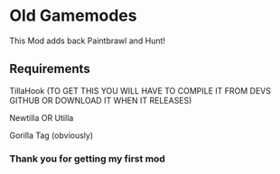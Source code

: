 # Old Gamemodes
 This Mod adds back Paintbrawl and Hunt!



## Requirements

TillaHook (TO GET THIS YOU WILL HAVE TO COMPILE IT FROM DEVS GITHUB OR DOWNLOAD IT WHEN IT RELEASES)

Newtilla OR Utilla

Gorilla Tag (obviously)

### Thank you for getting my first mod
